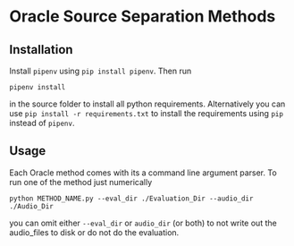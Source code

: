# Oracle Source Separation Methods

## Installation

Install `pipenv` using `pip install pipenv`. Then run

```
pipenv install
```

in the source folder to install all python requirements. Alternatively you can use `pip install -r requirements.txt` to install the requirements using `pip` instead of `pipenv`.

## Usage

Each Oracle method comes with its a command line argument parser. To run one of the method just numerically

```
python METHOD_NAME.py --eval_dir ./Evaluation_Dir --audio_dir ./Audio_Dir
```

you can omit either `--eval_dir` or `audio_dir` (or both) to not write out the audio_files to disk or do not do the evaluation.
